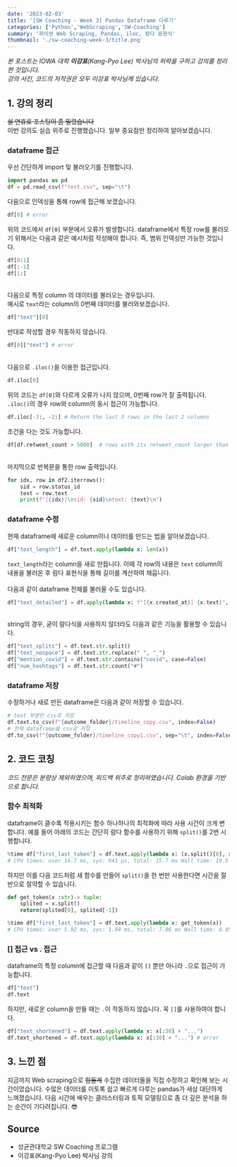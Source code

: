 ```yaml
---
date: '2023-02-03'
title: '[SW Coaching - Week 3] Pandas Dataframe 다루기'
categories: ['Python','WebScraping','SW-Coaching']
summary: '파이썬 Web Scraping, Pandas, iloc, 람다 표현식'
thumbnail: './sw-coaching-week-3/title.png'
---
```


*본 포스트는 IOWA 대학 **이강표**(Kang-Pyo Lee) 박사님의 허락을 구하고 강의를 정리한 것입니다.*  
*강의 사진, 코드의 저작권은 모두 이강표 박사님께 있습니다.*


## 1. 강의 정리
~~설 연휴로 포스팅이 좀 밀렸습니다~~  
이번 강의도 실습 위주로 진행했습니다. 일부 중요점만 정리하여 알아보겠습니다.   
### dataframe 접근
우선 간단하게 import 및 불러오기를 진행합니다.  
```py
import pandas as pd
df = pd.read_csv(f"test.csv", sep="\t")
```
다음으로 인덱싱을 통해 row에 접근해 보겠습니다.  
```py
df[0] # error
```
위의 코드에서 `df[0]` 부분에서 오류가 발생합니다. dataframe에서 특정 row를 불러오기 위해서는 다음과 같은 예시처럼 작성해야 합니다. 즉, 범위 인덱싱만 가능한 것입니다.  
```py
df[0:1]
df[:-1]
df[1:]
```
\
다음으로 특정 column 의 데이터를 불러오는 경우입니다.  
예시로 `text`라는 column의 0번째 데이터를 불러와보겠습니다. 
```py
df["text"][0]
```
반대로 작성할 경우 작동하지 않습니다.  
```py
df[0]["text"] # error
```
\
다음으로 `.iloc()`을 이용한 접근입니다.  
```py
df.iloc[0]
```
위의 코드는 `df[0]`와 다르게 오류가 나지 않으며, 0번째 row가 잘 출력됩니다.  
`.iloc()`의 경우 row와 column의 동시 접근이 가능합니다.  
```py
df.iloc[-3:, -2:] # Return the last 3 rows in the last 2 columns
```
조건을 다는 것도 가능합니다.  
```py
df[df.retweet_count > 5000]  # rows with its retweet_count larger than 5000
```
\
마지막으로 반복문을 통한 row 출력입니다.  
```py
for idx, row in df2.iterrows():
    sid = row.status_id
    text = row.text
    print(f"[{idx}]\nsid: {sid}\ntext: {text}\n")
```


### dataframe 수정

현재 dataframe에 새로운 column이나 데이터를 만드는 법을 알아보겠습니다.  

```py
df["text_length"] = df.text.apply(lambda x: len(x))
```
`text_length`라는 column을 새로 만듭니다. 이때 각 row의 내용은 `text` column의 내용을 불러온 후 람다 표현식을 통해 길이를 계산하여 채웁니다.  
\
다음과 같이 dataframe 전체를 불러올 수도 있습니다.  
```py
df["text_detailed"] = df.apply(lambda x: f"[{x.created_at}] {x.text}", axis=1)
```
\
string의 경우, 굳이 람다식을 사용하지 않더라도 다음과 같은 기능을 활용할 수 있습니다.  
```py
df["text_splits"] = df.text.str.split()
df["text_nospace"] = df.text.str.replace(" ", "_")
df["mention_covid"] = df.text.str.contains("covid", case=False)
df["num_hashtags"] = df.text.str.count("#")
```
### dataframe 저장

수정하거나 새로 만든 dataframe은 다음과 같이 저장할 수 있습니다.  
```py
# text 부분만 csv로 저장
df.text.to_csv(f"{outcome_folder}/timeline_copy.csv", index=False)
# 전체 dataframe을 csv로 저장
df.to_csv(f"{outcome_folder}/timeline_copy1.csv", sep="\t", index=False)
```

## 2. 코드 코칭
*코드 전문은 분량상 제외하였으며, 피드백 위주로 정리하였습니다. Colab 환경을 기반으로 합니다.*  

### 함수 최적화
dataframe이 클수록 적용시키는 함수 하나하나의 최적화에 따라 사용 시간이 크게 변합니다. 예를 들어 아래의 코드는  간단히 람다 함수를 사용하기 위해 `split()`를 2번 시행합니다.
```py
%time df["first_last_token"] = df.text.apply(lambda x: (x.split()[0], x.split()[-1]))
# CPU times: user 14.7 ms, sys: 941 µs, total: 15.7 ms Wall time: 19.5 ms
```
하지만 이를 다음 코드처럼 새 함수를 만들어 `split()`을 한 번만 사용한다면 시간을 절반으로 절약할 수 있습니다.  
```py
def get_token(x :str)-> tuple:
    splited = x.split()
    return(splited[0], splited[-1])

%time df["first_last_token"] = df.text.apply(lambda x: get_token(x))
# CPU times: user 5.92 ms, sys: 1.94 ms, total: 7.86 ms Wall time: 8.05 ms
```
### [] 접근 vs . 접근
dataframe의 특정 column에 접근할 때 다음과 같이 `[]` 뿐만 아니라 `.`으로 접근이 가능합니다.  
```py
df["text"]
df.text
```
하지만, 새로운 column을 만들 때는 `.`이 작동하지 않습니다. 꼭 `[]`를 사용하여야 합니다.  
```py
df["text_shortened"] = df.text.apply(lambda x: x[:30] + "...")
df.text_shortened = df.text.apply(lambda x: x[:30] + "...") # error
```

## 3. 느낀 점
지금까지 Web scraping으로 ~~힘들게~~ 수집한 데이터들을 직접 수정하고 확인해 보는 시간이었습니다. 수많은 데이터를 이토록 쉽고 빠르게 다루는 pandas가 새삼 대단하게 느껴졌습니다. 다음 시간에 배우는 클러스터링과 토픽 모델링으로 좀 더 깊은 분석을 하는 순간이 기다려집니다. 😎


## Source
- 성균관대학교 SW Coaching 프로그램  
- 이강표(Kang-Pyo Lee) 박사님 강의  

<!--
1주 Web Scraping 기초
2주 Web Scraping 심화
3주 Pandas Dataframe 다루기
4주 텍스트 데이터 처리
5주 문서 클러스터링 및 토픽 모델링
6주 개인 프로젝트 발표
-->